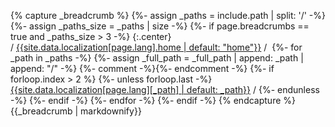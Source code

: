 {% capture _breadcrumb %}
{%- assign _paths = include.path | split: '/' -%}
{%- assign _paths_size = _paths | size -%}
{%- if page.breadcrumbs == true and _paths_size > 3 -%}
  {:.center}
  /&nbsp;[{{site.data.localization[page.lang].home | default: "home"}}](/)&nbsp;/&nbsp;
  {%- for _path in _paths -%}
    {%- assign _full_path = _full_path | append: _path | append: "/" -%}
    {%- comment -%}<!-- skip first two iterations, which are (empty) and "<language_code>" -->{%- endcomment -%}
    {%- if forloop.index > 2 %}
      {%- unless forloop.last -%}[{{site.data.localization[page.lang][_path] | default: _path}}]({{_full_path}})&nbsp;/&nbsp;{%- endunless -%}
    {%- endif -%}
  {%- endfor -%}
{%- endif -%}
{% endcapture %}{{_breadcrumb | markdownify}}
